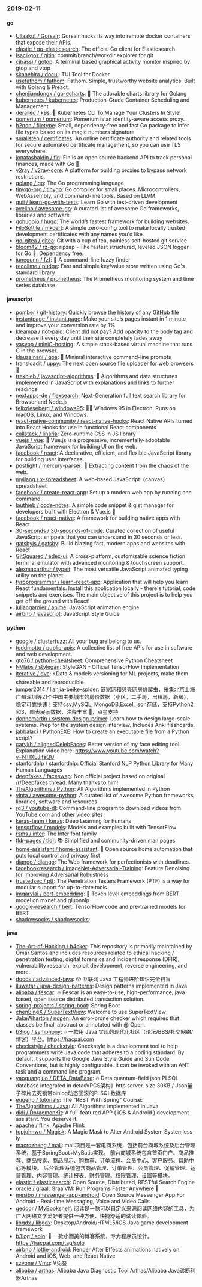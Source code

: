 ### 2019-02-11

#### go
* [Ullaakut / Gorsair](https://github.com/Ullaakut/Gorsair): Gorsair hacks its way into remote docker containers that expose their APIs.
* [elastic / go-elasticsearch](https://github.com/elastic/go-elasticsearch): The official Go client for Elasticsearch
* [isacikgoz / gitin](https://github.com/isacikgoz/gitin): commit/branch/workdir explorer for git
* [cjbassi / gotop](https://github.com/cjbassi/gotop): A terminal based graphical activity monitor inspired by gtop and vtop
* [skanehira / docui](https://github.com/skanehira/docui): TUI Tool for Docker
* [usefathom / fathom](https://github.com/usefathom/fathom): Fathom. Simple, trustworthy website analytics. Built with Golang & Preact.
* [chenjiandongx / go-echarts](https://github.com/chenjiandongx/go-echarts): 🎨 The adorable charts library for Golang
* [kubernetes / kubernetes](https://github.com/kubernetes/kubernetes): Production-Grade Container Scheduling and Management
* [derailed / k9s](https://github.com/derailed/k9s): 🐶 Kubernetes CLI To Manage Your Clusters In Style!
* [pomerium / pomerium](https://github.com/pomerium/pomerium): Pomerium is an identity-aware access proxy.
* [h2non / filetype](https://github.com/h2non/filetype): Small, dependency-free and fast Go package to infer file types based on its magic numbers signature
* [smallstep / certificates](https://github.com/smallstep/certificates): An online certificate authority and related tools for secure automated certificate management, so you can use TLS everywhere.
* [jonatasbaldin / fin](https://github.com/jonatasbaldin/fin): Fin is an open source backend API to track personal finances, made with Go 💸
* [v2ray / v2ray-core](https://github.com/v2ray/v2ray-core): A platform for building proxies to bypass network restrictions.
* [golang / go](https://github.com/golang/go): The Go programming language
* [tinygo-org / tinygo](https://github.com/tinygo-org/tinygo): Go compiler for small places. Microcontrollers, WebAssembly, and command-line tools. Based on LLVM.
* [quii / learn-go-with-tests](https://github.com/quii/learn-go-with-tests): Learn Go with test-driven development
* [avelino / awesome-go](https://github.com/avelino/awesome-go): A curated list of awesome Go frameworks, libraries and software
* [gohugoio / hugo](https://github.com/gohugoio/hugo): The world’s fastest framework for building websites.
* [FiloSottile / mkcert](https://github.com/FiloSottile/mkcert): A simple zero-config tool to make locally trusted development certificates with any names you'd like.
* [go-gitea / gitea](https://github.com/go-gitea/gitea): Git with a cup of tea, painless self-hosted git service
* [bloom42 / rz-go](https://github.com/bloom42/rz-go): ripzap - The fastest structured, leveled JSON logger for Go 📖. Dependency free.
* [junegunn / fzf](https://github.com/junegunn/fzf): 🌸 A command-line fuzzy finder
* [recoilme / pudge](https://github.com/recoilme/pudge): Fast and simple key/value store written using Go's standard library
* [prometheus / prometheus](https://github.com/prometheus/prometheus): The Prometheus monitoring system and time series database.

#### javascript
* [pomber / git-history](https://github.com/pomber/git-history): Quickly browse the history of any GitHub file
* [instantpage / instant.page](https://github.com/instantpage/instant.page): Make your site’s pages instant in 1 minute and improve your conversion rate by 1%
* [kleampa / not-paid](https://github.com/kleampa/not-paid): Client did not pay? Add opacity to the body tag and decrease it every day until their site completely fades away
* [vasyop / miniC-hosting](https://github.com/vasyop/miniC-hosting): A simple stack-based virtual machine that runs C in the browser.
* [klaussinani / qoa](https://github.com/klaussinani/qoa): 💬 Minimal interactive command-line prompts
* [transloadit / uppy](https://github.com/transloadit/uppy): The next open source file uploader for web browsers 🐶
* [trekhleb / javascript-algorithms](https://github.com/trekhleb/javascript-algorithms): 📝 Algorithms and data structures implemented in JavaScript with explanations and links to further readings
* [nextapps-de / flexsearch](https://github.com/nextapps-de/flexsearch): Next-Generation full text search library for Browser and Node.js
* [felixrieseberg / windows95](https://github.com/felixrieseberg/windows95): 💩🚀 Windows 95 in Electron. Runs on macOS, Linux, and Windows.
* [react-native-community / react-native-hooks](https://github.com/react-native-community/react-native-hooks): React Native APIs turned into React Hooks for use in functional React components
* [callstack / linaria](https://github.com/callstack/linaria): Zero-runtime CSS in JS library
* [vuejs / vue](https://github.com/vuejs/vue): 🖖 Vue.js is a progressive, incrementally-adoptable JavaScript framework for building UI on the web.
* [facebook / react](https://github.com/facebook/react): A declarative, efficient, and flexible JavaScript library for building user interfaces.
* [postlight / mercury-parser](https://github.com/postlight/mercury-parser): 📜 Extracting content from the chaos of the web.
* [myliang / x-spreadsheet](https://github.com/myliang/x-spreadsheet): A web-based JavaScript（canvas） spreadsheet
* [facebook / create-react-app](https://github.com/facebook/create-react-app): Set up a modern web app by running one command.
* [lauthieb / code-notes](https://github.com/lauthieb/code-notes): A simple code snippet & gist manager for developers built with Electron & Vue.js 🚀
* [facebook / react-native](https://github.com/facebook/react-native): A framework for building native apps with React.
* [30-seconds / 30-seconds-of-code](https://github.com/30-seconds/30-seconds-of-code): Curated collection of useful JavaScript snippets that you can understand in 30 seconds or less.
* [gatsbyjs / gatsby](https://github.com/gatsbyjs/gatsby): Build blazing fast, modern apps and websites with React
* [GitSquared / edex-ui](https://github.com/GitSquared/edex-ui): A cross-platform, customizable science fiction terminal emulator with advanced monitoring & touchscreen support.
* [alexmacarthur / typeit](https://github.com/alexmacarthur/typeit): The most versatile JavaScript animated typing utility on the planet.
* [tyroprogrammer / learn-react-app](https://github.com/tyroprogrammer/learn-react-app): Application that will help you learn React fundamentals. Install this application locally - there's tutorial, code snippets and exercises. The main objective of this project is to help you get off the ground with React!
* [juliangarnier / anime](https://github.com/juliangarnier/anime): JavaScript animation engine
* [airbnb / javascript](https://github.com/airbnb/javascript): JavaScript Style Guide

#### python
* [google / clusterfuzz](https://github.com/google/clusterfuzz): All your bug are belong to us.
* [toddmotto / public-apis](https://github.com/toddmotto/public-apis): A collective list of free APIs for use in software and web development.
* [gto76 / python-cheatsheet](https://github.com/gto76/python-cheatsheet): Comprehensive Python Cheatsheet
* [NVlabs / stylegan](https://github.com/NVlabs/stylegan): StyleGAN - Official TensorFlow Implementation
* [iterative / dvc](https://github.com/iterative/dvc): ⚡️Data & models versioning for ML projects, make them shareable and reproducible
* [jumper2014 / lianjia-beike-spider](https://github.com/jumper2014/lianjia-beike-spider): 链家网和贝壳网房价爬虫，采集北京上海广州深圳等21个中国主要城市的房价数据（小区，二手房，出租房，新房），稳定可靠快速！支持csv,MySQL, MongoDB,Excel, json存储，支持Python2和3，图表展示数据，注释丰富 🚁，点星支持
* [donnemartin / system-design-primer](https://github.com/donnemartin/system-design-primer): Learn how to design large-scale systems. Prep for the system design interview. Includes Anki flashcards.
* [jabbalaci / PythonEXE](https://github.com/jabbalaci/PythonEXE): How to create an executable file from a Python script?
* [carykh / alignedCelebFaces](https://github.com/carykh/alignedCelebFaces): Better version of my face editing tool. Explanation video here: https://www.youtube.com/watch?v=NTlXEJjfsQU
* [stanfordnlp / stanfordnlp](https://github.com/stanfordnlp/stanfordnlp): Official Stanford NLP Python Library for Many Human Languages
* [deepfakes / faceswap](https://github.com/deepfakes/faceswap): Non official project based on original /r/Deepfakes thread. Many thanks to him!
* [TheAlgorithms / Python](https://github.com/TheAlgorithms/Python): All Algorithms implemented in Python
* [vinta / awesome-python](https://github.com/vinta/awesome-python): A curated list of awesome Python frameworks, libraries, software and resources
* [rg3 / youtube-dl](https://github.com/rg3/youtube-dl): Command-line program to download videos from YouTube.com and other video sites
* [keras-team / keras](https://github.com/keras-team/keras): Deep Learning for humans
* [tensorflow / models](https://github.com/tensorflow/models): Models and examples built with TensorFlow
* [rsms / inter](https://github.com/rsms/inter): The Inter font family
* [tldr-pages / tldr](https://github.com/tldr-pages/tldr): 📚 Simplified and community-driven man pages
* [home-assistant / home-assistant](https://github.com/home-assistant/home-assistant): 🏡 Open source home automation that puts local control and privacy first
* [django / django](https://github.com/django/django): The Web framework for perfectionists with deadlines.
* [facebookresearch / ImageNet-Adversarial-Training](https://github.com/facebookresearch/ImageNet-Adversarial-Training): Feature Denoising for Improving Adversarial Robustness
* [trustedsec / ptf](https://github.com/trustedsec/ptf): The Penetration Testers Framework (PTF) is a way for modular support for up-to-date tools.
* [imgarylai / bert-embedding](https://github.com/imgarylai/bert-embedding): 🔡 Token level embeddings from BERT model on mxnet and gluonnlp
* [google-research / bert](https://github.com/google-research/bert): TensorFlow code and pre-trained models for BERT
* [shadowsocks / shadowsocks](https://github.com/shadowsocks/shadowsocks): 

#### java
* [The-Art-of-Hacking / h4cker](https://github.com/The-Art-of-Hacking/h4cker): This repository is primarily maintained by Omar Santos and includes resources related to ethical hacking / penetration testing, digital forensics and incident response (DFIR), vulnerability research, exploit development, reverse engineering, and more.
* [doocs / advanced-java](https://github.com/doocs/advanced-java): 😮 互联网 Java 工程师进阶知识完全扫盲
* [iluwatar / java-design-patterns](https://github.com/iluwatar/java-design-patterns): Design patterns implemented in Java
* [alibaba / fescar](https://github.com/alibaba/fescar): 🔥 Fescar is an easy-to-use, high-performance, java based, open source distributed transaction solution.
* [spring-projects / spring-boot](https://github.com/spring-projects/spring-boot): Spring Boot
* [chenBingX / SuperTextView](https://github.com/chenBingX/SuperTextView): Welcome to use SuperTextView
* [JakeWharton / nopen](https://github.com/JakeWharton/nopen): An error-prone checker which requires that classes be final, abstract or annotated with @ Open.
* [b3log / symphony](https://github.com/b3log/symphony): 🎶 一款用 Java 实现的现代化社区（论坛/BBS/社交网络/博客）平台。https://hacpai.com
* [checkstyle / checkstyle](https://github.com/checkstyle/checkstyle): Checkstyle is a development tool to help programmers write Java code that adheres to a coding standard. By default it supports the Google Java Style Guide and Sun Code Conventions, but is highly configurable. It can be invoked with an ANT task and a command line program.
* [yaoguangluo / DETA_DataBase](https://github.com/yaoguangluo/DETA_DataBase): 🔥 Deta quantum-field json PLSQL database integrated in deta《VPCS架构》http server. size 30KB / Json量子碎片去死锁带binlog动态回滚的PLSQL数据库
* [eugenp / tutorials](https://github.com/eugenp/tutorials): The "REST With Spring" Course:
* [TheAlgorithms / Java](https://github.com/TheAlgorithms/Java): All Algorithms implemented in Java
* [didi / DoraemonKit](https://github.com/didi/DoraemonKit): A full-featured APP ( iOS & Android ) development assistant. You deserve it.
* [apache / flink](https://github.com/apache/flink): Apache Flink
* [topjohnwu / Magisk](https://github.com/topjohnwu/Magisk): A Magic Mask to Alter Android System Systemless-ly
* [macrozheng / mall](https://github.com/macrozheng/mall): mall项目是一套电商系统，包括前台商城系统及后台管理系统，基于SpringBoot+MyBatis实现。 前台商城系统包含首页门户、商品推荐、商品搜索、商品展示、购物车、订单流程、会员中心、客户服务、帮助中心等模块。 后台管理系统包含商品管理、订单管理、会员管理、促销管理、运营管理、内容管理、统计报表、财务管理、权限管理、设置等模块。
* [elastic / elasticsearch](https://github.com/elastic/elasticsearch): Open Source, Distributed, RESTful Search Engine
* [oracle / graal](https://github.com/oracle/graal): GraalVM: Run Programs Faster Anywhere 🚀
* [mesibo / messenger-app-android](https://github.com/mesibo/messenger-app-android): Open Source Messenger App For Android - Real-time Messaging, Voice and Video Calls
* [gedoor / MyBookshelf](https://github.com/gedoor/MyBookshelf): 阅读是一款可以自定义来源阅读网络内容的工具，为广大网络文学爱好者提供一种方便、快捷舒适的试读体验。
* [libgdx / libgdx](https://github.com/libgdx/libgdx): Desktop/Android/HTML5/iOS Java game development framework
* [b3log / solo](https://github.com/b3log/solo): 🎸 一款小而美的博客系统，专为程序员设计。https://hacpai.com/tag/solo
* [airbnb / lottie-android](https://github.com/airbnb/lottie-android): Render After Effects animations natively on Android and iOS, Web, and React Native
* [szvone / Vmq](https://github.com/szvone/Vmq): V免签
* [alibaba / arthas](https://github.com/alibaba/arthas): Alibaba Java Diagnostic Tool Arthas/Alibaba Java诊断利器Arthas

